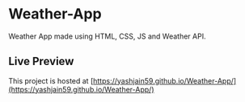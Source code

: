 # Weather-App
Weather App made using HTML, CSS, JS and Weather API.

## Live Preview
This project is hosted at [https://yashjain59.github.io/Weather-App/](https://yashjain59.github.io/Weather-App/)
